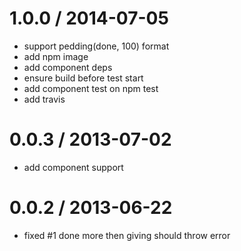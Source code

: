 
1.0.0 / 2014-07-05
==================

  * support pedding(done, 100) format
  * add npm image
  * add component deps
  * ensure build before test start
  * add component test on npm test
  * add travis

0.0.3 / 2013-07-02
==================

  * add component support

0.0.2 / 2013-06-22
==================

  * fixed #1 done more then giving should throw error
